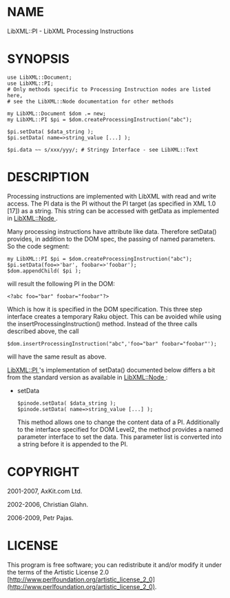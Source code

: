NAME
====

LibXML::PI - LibXML Processing Instructions

SYNOPSIS
========

    use LibXML::Document;
    use LibXML::PI;
    # Only methods specific to Processing Instruction nodes are listed here,
    # see the LibXML::Node documentation for other methods

    my LibXML::Document $dom .= new;
    my LibXML::PI $pi = $dom.createProcessingInstruction("abc");

    $pi.setData( $data_string );
    $pi.setData( name=>string_value [...] );

    $pi.data ~~ s/xxx/yyy/; # Stringy Interface - see LibXML::Text

DESCRIPTION
===========

Processing instructions are implemented with LibXML with read and write access. The PI data is the PI without the PI target (as specified in XML 1.0 [17]) as a string. This string can be accessed with getData as implemented in [LibXML::Node ](LibXML::Node ).

Many processing instructions have attribute like data. Therefore setData() provides, in addition to the DOM spec, the passing of named parameters. So the code segment:

    my LibXML::PI $pi = $dom.createProcessingInstruction("abc");
    $pi.setData(foo=>'bar', foobar=>'foobar');
    $dom.appendChild( $pi );

will result the following PI in the DOM:

    <?abc foo="bar" foobar="foobar"?>

Which is how it is specified in the DOM specification. This three step interface creates a temporary Raku object. This can be avoided while using the insertProcessingInstruction() method. Instead of the three calls described above, the call

    $dom.insertProcessingInstruction("abc",'foo="bar" foobar="foobar"');

will have the same result as above.

[LibXML::PI ](LibXML::PI )'s implementation of setData() documented below differs a bit from the standard version as available in [LibXML::Node ](LibXML::Node ):

  * setData

        $pinode.setData( $data_string );
        $pinode.setData( name=>string_value [...] );

    This method allows one to change the content data of a PI. Additionally to the interface specified for DOM Level2, the method provides a named parameter interface to set the data. This parameter list is converted into a string before it is appended to the PI.

COPYRIGHT
=========

2001-2007, AxKit.com Ltd.

2002-2006, Christian Glahn.

2006-2009, Petr Pajas.

LICENSE
=======

This program is free software; you can redistribute it and/or modify it under the terms of the Artistic License 2.0 [http://www.perlfoundation.org/artistic_license_2_0](http://www.perlfoundation.org/artistic_license_2_0).

